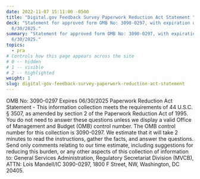 ```yaml
---
date: 2022-11-07 15:11:00 -0500
title: "Digital.gov Feedback Survey Paperwork Reduction Act Statement "
deck: "Statement for approved form OMB No: 3090-0297, with expiration date of
  6/30/2025."
summary: "Statement for approved form OMB No: 3090-0297, with expiration date of
  6/30/2025."
topics:
  - pra
# Controls how this page appears across the site
# 0 -- hidden
# 1 -- visible
# 2 -- highlighted
weight: 1
slug: digital-gov-feedback-survey-paperwork-reduction-act-statement
---
```

OMB No: 3090-0297
Expires 06/30/2025
Paperwork Reduction Act Statement - This information collection meets the requirements of 44 U.S.C. § 3507, as amended by section 2 of the Paperwork Reduction Act of 1995. You do not need to answer these questions unless we display a valid Office of Management and Budget (OMB) control number. The OMB control number for this collection is 3090-0297. We estimate that it will take 2 minutes to read the instructions, gather the facts, and answer the questions. Send only comments relating to our time estimate, including suggestions for reducing this burden, or any other aspects of this collection of information to: General Services Administration, Regulatory Secretariat Division (MVCB), ATTN: Lois Mandell/IC 3090-0297, 1800 F Street, NW, Washington, DC 20405.
